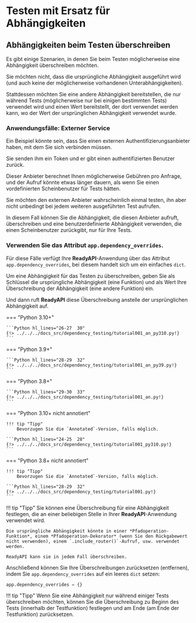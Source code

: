 # Testen mit Ersatz für Abhängigkeiten

## Abhängigkeiten beim Testen überschreiben

Es gibt einige Szenarien, in denen Sie beim Testen möglicherweise eine Abhängigkeit überschreiben möchten.

Sie möchten nicht, dass die ursprüngliche Abhängigkeit ausgeführt wird (und auch keine der möglicherweise vorhandenen Unterabhängigkeiten).

Stattdessen möchten Sie eine andere Abhängigkeit bereitstellen, die nur während Tests (möglicherweise nur bei einigen bestimmten Tests) verwendet wird und einen Wert bereitstellt, der dort verwendet werden kann, wo der Wert der ursprünglichen Abhängigkeit verwendet wurde.

### Anwendungsfälle: Externer Service

Ein Beispiel könnte sein, dass Sie einen externen Authentifizierungsanbieter haben, mit dem Sie sich verbinden müssen.

Sie senden ihm ein Token und er gibt einen authentifizierten Benutzer zurück.

Dieser Anbieter berechnet Ihnen möglicherweise Gebühren pro Anfrage, und der Aufruf könnte etwas länger dauern, als wenn Sie einen vordefinierten Scheinbenutzer für Tests hätten.

Sie möchten den externen Anbieter wahrscheinlich einmal testen, ihn aber nicht unbedingt bei jedem weiteren ausgeführten Test aufrufen.

In diesem Fall können Sie die Abhängigkeit, die diesen Anbieter aufruft, überschreiben und eine benutzerdefinierte Abhängigkeit verwenden, die einen Scheinbenutzer zurückgibt, nur für Ihre Tests.

### Verwenden Sie das Attribut `app.dependency_overrides`.

Für diese Fälle verfügt Ihre **ReadyAPI**-Anwendung über das Attribut `app.dependency_overrides`, bei diesem handelt sich um ein einfaches `dict`.

Um eine Abhängigkeit für das Testen zu überschreiben, geben Sie als Schlüssel die ursprüngliche Abhängigkeit (eine Funktion) und als Wert Ihre Überschreibung der Abhängigkeit (eine andere Funktion) ein.

Und dann ruft **ReadyAPI** diese Überschreibung anstelle der ursprünglichen Abhängigkeit auf.

=== "Python 3.10+"

    ```Python hl_lines="26-27  30"
    {!> ../../../docs_src/dependency_testing/tutorial001_an_py310.py!}
    ```

=== "Python 3.9+"

    ```Python hl_lines="28-29  32"
    {!> ../../../docs_src/dependency_testing/tutorial001_an_py39.py!}
    ```

=== "Python 3.8+"

    ```Python hl_lines="29-30  33"
    {!> ../../../docs_src/dependency_testing/tutorial001_an.py!}
    ```

=== "Python 3.10+ nicht annotiert"

    !!! tip "Tipp"
        Bevorzugen Sie die `Annotated`-Version, falls möglich.

    ```Python hl_lines="24-25  28"
    {!> ../../../docs_src/dependency_testing/tutorial001_py310.py!}
    ```

=== "Python 3.8+ nicht annotiert"

    !!! tip "Tipp"
        Bevorzugen Sie die `Annotated`-Version, falls möglich.

    ```Python hl_lines="28-29  32"
    {!> ../../../docs_src/dependency_testing/tutorial001.py!}
    ```

!!! tip "Tipp"
    Sie können eine Überschreibung für eine Abhängigkeit festlegen, die an einer beliebigen Stelle in Ihrer **ReadyAPI**-Anwendung verwendet wird.

    Die ursprüngliche Abhängigkeit könnte in einer *Pfadoperation-Funktion*, einem *Pfadoperation-Dekorator* (wenn Sie den Rückgabewert nicht verwenden), einem `.include_router()`-Aufruf, usw. verwendet werden.

    ReadyAPI kann sie in jedem Fall überschreiben.

Anschließend können Sie Ihre Überschreibungen zurücksetzen (entfernen), indem Sie `app.dependency_overrides` auf ein leeres `dict` setzen:

```Python
app.dependency_overrides = {}
```

!!! tip "Tipp"
    Wenn Sie eine Abhängigkeit nur während einiger Tests überschreiben möchten, können Sie die Überschreibung zu Beginn des Tests (innerhalb der Testfunktion) festlegen und am Ende (am Ende der Testfunktion) zurücksetzen.
